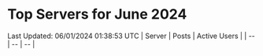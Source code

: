 # Top Servers for June 2024
Last Updated: 06/01/2024 01:38:53 UTC
| Server | Posts | Active Users |
| -- | -- | -- |
